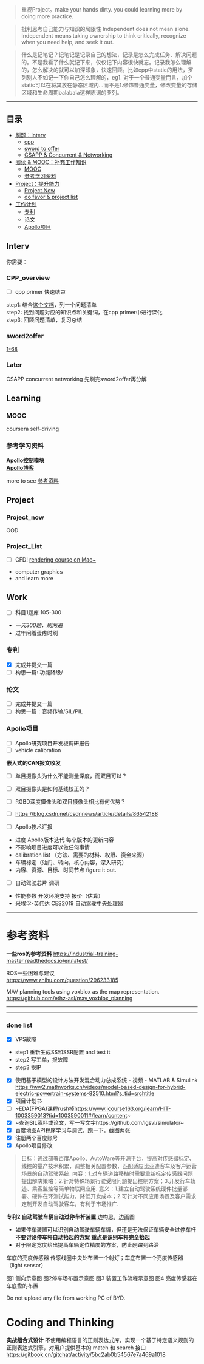 > 重视Project。make your hands dirty. you could learning more by doing more practice.  

> 批判思考自己能力与知识的局限性 Independent does not mean alone. Independent means taking ownership to think critically, recognize when you need help, and seek it out.

> 什么是记笔记？记笔记是记录自己的想法，记录是怎么完成任务、解决问题的。不是我看了什么就记下来，仅仅记下内容很快就忘。记录我怎么理解的，怎么解决的就可以加深印象，快速回顾。比如cpp中static的用法，罗列别人不如记一下你自己怎么理解的，eg1. 对于一个普通变量而言，加个static可以在将其放在静态区域内...而不是1.修饰普通变量，修改变量的存储区域和生命周期balabala这样陈词的罗列。

---------------------------------------------------
## 目录

* [刷题：interv](#Interv)
  * [cpp](#CPP_overview)
  * [sword to offer](#sword2offer)
  * [CSAPP & Concurrent & Networking](#later)
* [阅读 & MOOC：补充工作知识](#learning)
  * [MOOC](#MOOC)
  * [参考学习资料](#参考学习资料)
* [Project：提升能力](#Project)
  * [Project Now](#Project_now)
  * [do favor & project list](#Project_later)
* [工作计划](#work)
  * [专利](专利)
  * [论文](论文)
  * [Apollo项目](Apollo项目)

## Interv 
你需要：  
### CPP_overview
- [ ] cpp primer 快速结束
  
step1: 结合[这个文档](https://github.com/huihut/interview)，列一个问题清单  
step2: 找到问题对应的知识点和关键词，在cpp primer中进行深化  
step3: 回顾问题清单，复习总结  

### sword2offer
[1-68](sword2offer)

### Later
CSAPP concurrent networking
先刷完sword2offer再分解





## Learning

### MOOC
coursera self-driving 

### 参考学习资料
**[Apollo控制模块](https://blog.csdn.net/u013914471)**    
**[Apollo博客](https://blog.csdn.net/sunyoop)**   

more to see [参考资料](#参考资料)

## Project
### Project_now
OOD

### Project_List
- [ ] CFD! [rendering course on Mac~](https://github.com/ssloy/tinyrenderer/wiki)  
- computer graphics  
- and learn more  



## Work
- [ ] 科目1题库 105-300  
- *一天300题，刷两遍* 
- 过年闲着蛋疼时刷
### 专利 
- [x] 完成并提交一篇
- [ ] 构思一篇: 功能降级/  

### 论文  
- [ ] 完成并提交一篇
- [ ] 构思一篇：音频传输/SIL/PIL  

### Apollo项目  
- [ ] Apollo研究项目开发板调研报告
- [ ] vehicle calibration

**嵌入式的CAN报文收发**  
- [ ] 单目摄像头为什么不能测量深度，而双目可以？
- [ ] 双目摄像头是如何基线校正的？
- [ ] RGBD深度摄像头和双目摄像头相比有何优势？
- [ ] https://blog.csdn.net/csdnnews/article/details/86542188 

- [ ] Apollo技术汇报
- 进度 Apollo版本迭代 每个版本的更新内容
- 不影响项目进度可以做任何事情
- calibration list （方法、需要的材料、权限、资金来源）
- 车辆标定（油门、转向，核心内容，深入研究）
- 内容、资源、目标、时间节点 figure it out.

- [ ] 自动驾驶芯片 调研  
- 性能参数 开发环境支持 报价（估算） 
- 采埃孚-英伟达 CES2019 自动驾驶中央处理器

--------------------------------------------------------------------------------------
# 参考资料

**一些ros的参考资料**
https://industrial-training-master.readthedocs.io/en/latest/  

ROS一些困难与建议  
https://www.zhihu.com/question/296233185  
  
MAV planning tools using voxblox as the map representation.    
https://github.com/ethz-asl/mav_voxblox_planning  



---------------------------------------------------------------




------------------------------------------------------------


### done list
- [x] VPS故障
- step1 重新生成SS和SSR配置 and test it
- step2 写工单，报故障
- step3 换IP
- [x] 使用基于模型的设计方法开发混合动力总成系统 - 视频 - MATLAB & Simulink  
https://ww2.mathworks.cn/videos/model-based-design-for-hybrid-electric-powertrain-systems-82510.html?s_tid=srchtitle
- [x] 项目计划书  
- [ ] ~EDA(FPGA)课程rush掉https://www.icourse163.org/learn/HIT-1003359013?tid=1003590011#/learn/content~ 
- [x] ~查询SIL资料或论文，写一写文字https://github.com/lgsvl/simulator~  
- [x] 百度地图API程序学习与调试，跑一下，截图两张
- [x] 注册两个百度账号
- [x] Apollo项目修改
> 目标：通过部署百度Apollo、AutoWare等开源平台，提高对传感器标定、线控的量产技术积累，调整相关配置参数，匹配适应比亚迪客车及客户运营场景的自动驾驶系统.
内容：1.对车辆道路移植时需要重新标定传感器问题提出解决策略；2.针对特殊场景行驶受限问题提出控制方案；3.开发行车轨迹、乘客监控等简单物联网应用.
意义：1.建立自动驾驶系统硬件批量部署、硬件在环测试能力，降低开发成本；2.可针对不同应用场景及客户需求定制开发自动驾驶客车，有利于市场推广.

**专利2 自动驾驶车辆自动过停车杆装置**
边构思，边画图
- 如果停车装置可以识别自动驾驶车辆车牌，但还是无法保证车辆安全过停车杆
**不要讨论停车杆自动抬起的方案**
**重点是识别车杆完全抬起**
- 对于限定宽度给出提高车辆定位精度的方案，防止剐蹭到路沿  

车底的亮度传感器
传感线圈中央处布置一个射灯；车底布置一个亮度传感器（light sensor）

图1 侧向示意图
图2停车场布置示意图
图3 装置工作流程示意图
图4 亮度传感器在车底盘的布置


Do not upload any file from working PC of BYD.

# Coding and Thinking

**实战组合式设计**
不使用编程语言的正则表达式库，实现一个基于特定语义规则的正则表达式引擎，对用户提供基本的 match 和 search 接口
https://gitbook.cn/gitchat/activity/5bc2ab0b54567e7a469a1018
